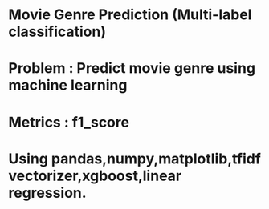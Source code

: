 # Movie Genre Prediction (Multi-label classification)

# Problem : Predict movie genre using machine learning
# Metrics : f1_score
# Using pandas,numpy,matplotlib,tfidf vectorizer,xgboost,linear regression.
